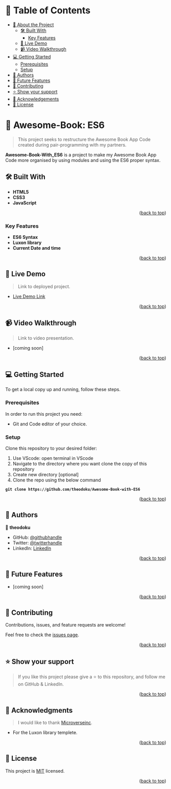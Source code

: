 <!-- TABLE OF CONTENTS -->

# 📗 Table of Contents

- [📖 About the Project](#about-project)
  - [🛠 Built With](#built-with)
    - [Key Features](#key-features)
  - [🚀 Live Demo](#live-demo)
  - [📹 Video Walkthrough](#video-walkthrough)
- [💻 Getting Started](#getting-started)
  - [Prerequisites](#prerequisites)
  - [Setup](#setup)
- [👥 Authors](#authors)
- [🔭 Future Features](#future-features)
- [🤝 Contributing](#contributing)
- [⭐️ Show your support](#support)
- [🙏 Acknowledgements](#acknowledgements)
- [📝 License](#license)

<!-- PROJECT DESCRIPTION -->

# 📖 Awesome-Book: ES6 <a name="about-project"></a>

> This project seeks to restructure the Awesome Book App Code created during pair-programming with my partners.

**Awesome-Book-With_ES6** is a project to make my Awesome Book App Code more organised by using modules and using the ES6 proper syntax.

<!-- BUILT WITH -->

## 🛠 Built With <a name="built-with"></a>

- **HTML5**
- **CSS3**
- **JavaScript**

<p align="right">(<a href="#readme-top">back to top</a>)</p>

<!-- Features -->

### Key Features <a name="key-features"></a>

- **ES6 Syntax**
- **Luxon library**
- **Current Date and time**

<p align="right">(<a href="#readme-top">back to top</a>)</p>

<!-- LIVE DEMO -->

## 🚀 Live Demo <a name="live-demo"></a>

> Link to deployed project.

- [Live Demo Link](https://theodoku.github.io/Awesome-Book-with-ES6/)

<p align="right">(<a href="#readme-top">back to top</a>)</p>

<!-- VIDEO WALKTHROUGH -->

## 📹 Video Walkthrough <a name="video-walkthrough"></a>

> Link to video presentation.

- [coming soon]

<p align="right">(<a href="#readme-top">back to top</a>)</p>

<!-- GETTING STARTED -->

## 💻 Getting Started <a name="getting-started"></a>

To get a local copy up and running, follow these steps.

### Prerequisites

In order to run this project you need:

- Git and Code editor of your choice.

### Setup

Clone this repository to your desired folder:

1. Use VScode: open terminal in VScode
2. Navigate to the directory where you want clone the copy of this repository
3. Create new directory [optional]
4. Clone the repo using the below command

**`git clone https://github.com/theodoku/Awesome-Book-with-ES6`**

<p align="right">(<a href="#readme-top">back to top</a>)</p>

<!-- AUTHORS -->

## 👥 Authors <a name="authors"></a>

👤 **theodoku**

- GitHub: [@githubhandle](https://github.com/theodoku)
- Twitter: [@twitterhandle](https://twitter.com/dok_theo)
- LinkedIn: [LinkedIn](https://linkedin.com/in/Theophilusdoku)

<p align="right">(<a href="#readme-top">back to top</a>)</p>

<!-- FUTURE FEATURES -->

## 🔭 Future Features <a name="future-features"></a>

- [coming soon]

<p align="right">(<a href="#readme-top">back to top</a>)</p>

<!-- CONTRIBUTING -->

## 🤝 Contributing <a name="contributing"></a>

Contributions, issues, and feature requests are welcome!

Feel free to check the [issues page](https://github.com/theodoku/1st-Capstone-Project/issues).

<p align="right">(<a href="#readme-top">back to top</a>)</p>

<!-- SUPPORT -->

## ⭐️ Show your support <a name="support"></a>

> If you like this project please give a ⭐️ to this repository, and follow me on GitHub & LinkedIn.

<p align="right">(<a href="#readme-top">back to top</a>)</p>

<!-- ACKNOWLEDGEMENTS -->

## 🙏 Acknowledgments <a name="acknowledgements"></a>

> I would like to thank [Microverseinc](https://github.com/microverseinc).

- For the Luxon library templete.

<p align="right">(<a href="#readme-top">back to top</a>)</p>

<!-- LICENSE -->

## 📝 License <a name="license"></a>

This project is [MIT](./LICENSE) licensed.

<p align="right">(<a href="#readme-top">back to top</a>)</p>
